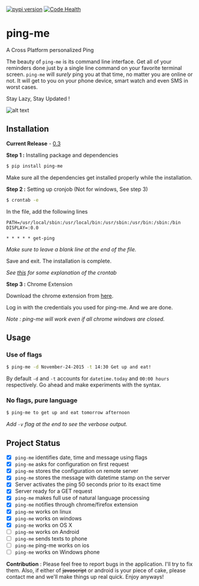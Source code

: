 [![pypi version](https://img.shields.io/pypi/v/ping-me.svg)](https://github.com/OrkoHunter/ping-me/tree/v0.2)
[![Code Health](https://landscape.io/github/OrkoHunter/ping-me/master/landscape.svg?style=flat)](https://landscape.io/github/OrkoHunter/ping-me/master)
# ping-me
A Cross Platform personalized Ping

The beauty of `ping-me` is its command line interface. Get all of your
reminders done just by a single line command on your favorite terminal
screen. `ping-me` will *surely* ping you at that time, no matter you
are online or not. It will get to you on your phone device, smart watch
and even SMS in worst cases.

Stay Lazy, Stay Updated !

![alt text](bin/ping-me-e.png "ping-me -e")

## Installation

__Current Release__ - [0.3](https://github.com/OrkoHunter/ping-me/tree/v0.2)

__Step 1 :__ Installing package and dependencies
```sh
$ pip install ping-me
```
Make sure all the dependencies get installed properly while the installation.

__Step 2 :__ Setting up cronjob (Not for windows, See step 3)
```sh
$ crontab -e
```
In the file, add the following lines
```
PATH=/usr/local/sbin:/usr/local/bin:/usr/sbin:/usr/bin:/sbin:/bin
DISPLAY=:0.0

* * * * * get-ping
```
_Make sure to leave a blank line at the end of the file._

Save and exit. The installation is complete.

_See [this](https://github.com/OrkoHunter/ping-me/pull/22#issue-122990856) for
some explanation of the crontab_

__Step 3 :__ Chrome Extension

Download the chrome extension from [here](https://chrome.google.com/webstore/detail/ping-me/blcdkjncblkniknjkkcmlbfddeemidap).

Log in with the credentials you used for ping-me. And we are done.

_Note : ping-me will work even if all chrome windows are closed._

## Usage

### Use of flags
```sh
$ ping-me -d November-24-2015 -t 14:30 Get up and eat!
```
By default `-d` and `-t` accounts for `datetime.today` and `00:00 hours`
respectively. Go ahead and make experiments with the syntax.

### No flags, pure language
```sh
$ ping-me to get up and eat tomorrow afternoon
```

_Add `-v` flag at the end to see the verbose output._

## Project Status
 - [X] `ping-me` identifies date, time and message using flags
 - [X] `ping-me` asks for configuration on first request
 - [X] `ping-me` stores the configuration on remote server
 - [X] `ping-me` stores the message with datetime stamp on the server
 - [X] Server activates the ping 50 seconds prior to its exact time
 - [X] Server ready for a GET request
 - [X] `ping-me` makes full use of natural language processing
 - [X] `ping-me` notifies through chrome/firefox extension
 - [X] `ping-me` works on linux
 - [X] `ping-me` works on windows
 - [X] `ping-me` works on OS X
 - [ ] `ping-me` works on Android
 - [ ] `ping-me` sends texts to phone
 - [ ] `ping-me` ping-me works on ios
 - [ ] `ping-me` works on Windows phone

__Contribution__ : Please feel free to report bugs in the application. I'll try to fix them. Also, if either of ~~javascript~~ or android is your piece of cake, please contact me and we'll make things up real quick. Enjoy anyways!
